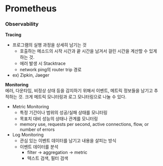 # Prometheus

### Observability
**Tracing**  
- 프로그램의 실행 과정을 상세히 남기는 것
    - 호출하는 메소드의 시작 시간과 끝 시간을 남겨서 걸린 시간을 계산할 수 있게 하는 것.
    - 에러 발생 시 Stacktrace
    - network ping의 router trip 경로
- ex) Zipkin, Jaeger

**Monitoring**  
에러, 다운타임, 비정상 상태 등을 감지하기 위해서 이벤트, 메트릭 정보들을 남기고 추적하는 것. 크게 메트릭 모니터링과 로그 모니터링으로 나눌 수 있다.
- Metric Monitoring
    - 특정 기간이나 범위의 성공/실패 상태를 모니터링
    - 목표치 대비 성능의 상태나 관계를 모니터링
    - memory use, requests per second, active connections, flow, or number of errors
- Log Monitoring
    - 관심 있는 이벤트 데이터를 남기고 내용을 살피는 방식
    - 이벤트 데이터를 분석
        - filter -> aggregation -> metric
        - 텍스트 검색, 필터 검색